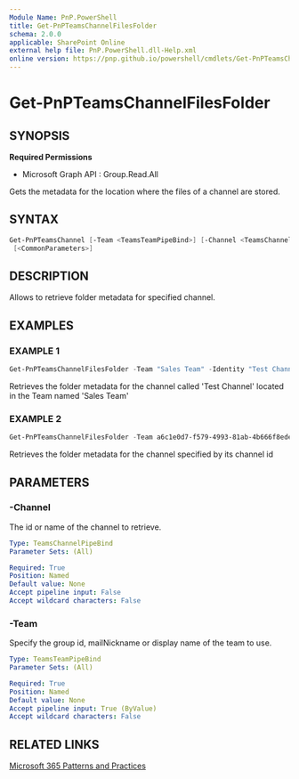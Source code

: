 ```yaml
---
Module Name: PnP.PowerShell
title: Get-PnPTeamsChannelFilesFolder
schema: 2.0.0
applicable: SharePoint Online
external help file: PnP.PowerShell.dll-Help.xml
online version: https://pnp.github.io/powershell/cmdlets/Get-PnPTeamsChannelFilesFolder.html
---
```

 
# Get-PnPTeamsChannelFilesFolder

## SYNOPSIS

**Required Permissions**

  * Microsoft Graph API : Group.Read.All

Gets the metadata for the location where the files of a channel are stored.

## SYNTAX

```powershell
Get-PnPTeamsChannel [-Team <TeamsTeamPipeBind>] [-Channel <TeamsChannelPipeBind>] 
 [<CommonParameters>]
```

## DESCRIPTION

Allows to retrieve folder metadata for specified channel.

## EXAMPLES

### EXAMPLE 1
```powershell
Get-PnPTeamsChannelFilesFolder -Team "Sales Team" -Identity "Test Channel"
```

Retrieves the folder metadata for the channel called 'Test Channel' located in the Team named 'Sales Team'

### EXAMPLE 2
```powershell
Get-PnPTeamsChannelFilesFolder -Team a6c1e0d7-f579-4993-81ab-4b666f8edea8 -Identity "19:796d063b63e34497aeaf092c8fb9b44e@thread.skype"
```

Retrieves the folder metadata for the channel specified by its channel id

## PARAMETERS

### -Channel
The id or name of the channel to retrieve.

```yaml
Type: TeamsChannelPipeBind
Parameter Sets: (All)

Required: True
Position: Named
Default value: None
Accept pipeline input: False
Accept wildcard characters: False
```

### -Team
Specify the group id, mailNickname or display name of the team to use.

```yaml
Type: TeamsTeamPipeBind
Parameter Sets: (All)

Required: True
Position: Named
Default value: None
Accept pipeline input: True (ByValue)
Accept wildcard characters: False
```

## RELATED LINKS

[Microsoft 365 Patterns and Practices](https://aka.ms/m365pnp)

